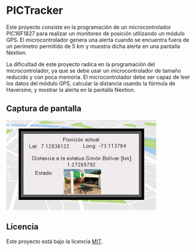 # PICTracker

Este proyecto consiste en la programación de un microcontrolador PIC16F1827 para realizar un monitoreo de posición utilizando un módulo GPS. El microcontrolador genera una alerta cuando se encuentra fuera de un perímetro permitido de 5 km y muestra dicha alerta en una pantalla Nextion.

La dificultad de este proyecto radica en la programación del microcontrolador, ya que se debe usar un microcontrolador de tamaño reducido y con poca memoria. El microcontrolador debe ser capaz de leer los datos del módulo GPS, calcular la distancia usando la fórmula de Haversine, y mostrar la alerta en la pantalla Nextion.

## Captura de pantalla
![captura de pantalla](screenshot.png)

## Licencia

Este proyecto está bajo la licencia [MIT](LICENSE).